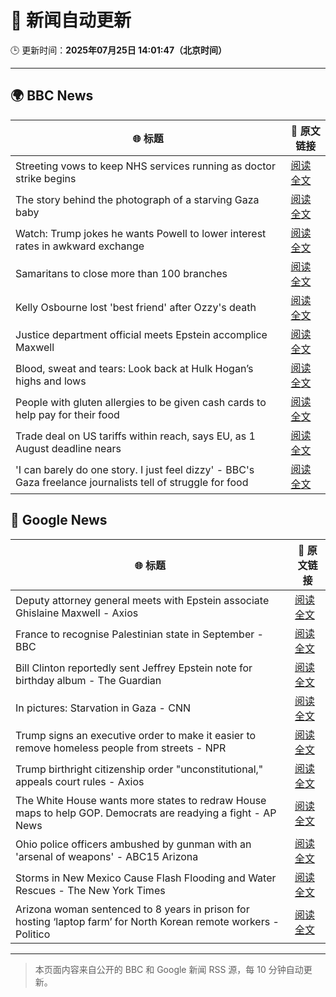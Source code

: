 # 🧠 新闻自动更新

🕒 更新时间：**2025年07月25日 14:01:47（北京时间）**

---

## 🌍 BBC News

| 🌐 标题 | 🔗 原文链接 |
|--------|-------------|
| Streeting vows to keep NHS services running as doctor strike begins | [阅读全文](https://www.bbc.com/news/articles/c0epel8gd49o) |
| The story behind the photograph of a starving Gaza baby | [阅读全文](https://www.bbc.com/news/videos/czryry57x4do) |
| Watch: Trump jokes he wants Powell to lower interest rates in awkward exchange | [阅读全文](https://www.bbc.com/news/videos/crl0l0xxrxeo) |
| Samaritans to close more than 100 branches | [阅读全文](https://www.bbc.com/news/articles/cm2l23ylv46o) |
| Kelly Osbourne lost 'best friend' after Ozzy's death | [阅读全文](https://www.bbc.com/news/articles/cy7n7e6g6x1o) |
| Justice department official meets Epstein accomplice Maxwell | [阅读全文](https://www.bbc.com/news/articles/cjd2de8zz5go) |
| Blood, sweat and tears: Look back at Hulk Hogan’s highs and lows | [阅读全文](https://www.bbc.com/news/articles/c80p0ynk754o) |
| People with gluten allergies to be given cash cards to help pay for their food | [阅读全文](https://www.bbc.com/news/articles/c0l4d3g4p2do) |
| Trade deal on US tariffs within reach, says EU, as 1 August deadline nears | [阅读全文](https://www.bbc.com/news/articles/c0565zdjq6vo) |
| 'I can barely do one story. I just feel dizzy' - BBC's Gaza freelance journalists tell of struggle for food | [阅读全文](https://www.bbc.com/news/articles/crmvmj8kkjno) |

## 📰 Google News

| 🌐 标题 | 🔗 原文链接 |
|--------|-------------|
| Deputy attorney general meets with Epstein associate Ghislaine Maxwell - Axios | [阅读全文](https://news.google.com/rss/articles/CBMiakFVX3lxTE5WQjU1TzEyZ2I4MzliYlNmYm9wYjRmb3lodTlfbG51eXExa0VfdmNsblJSbzZfRWpHNWdPdUJiNmFpUU9QaE84TEZpUGljSlZfUzZ4X2Y0OWhrNzh2RF9zNDBHSVpyN3l4UXc?oc=5) |
| France to recognise Palestinian state in September - BBC | [阅读全文](https://news.google.com/rss/articles/CBMiWkFVX3lxTE9YZFlMRU0ycEhNYkpmdG8xYmtGcU4wN1ZFRXJ0ZnlJWkVQWFZhc3lNUTA4WkRQbWtiaXhaVldPM0Ffb1NJZ2E2blk5ZndFdFk4ZWx2RmNua1Q3UdIBX0FVX3lxTE9PZXBGeDRJdkxDM3p1WTB3OWxKZE1KWWFzaHhqTGdIbWluODRaRUtQaWIyZlQ1S2ZkTVU4NTd5enotSEN0LVRJRzB4Nm84ejVMNmVKWXlSaTBPWFVNanNN?oc=5) |
| Bill Clinton reportedly sent Jeffrey Epstein note for birthday album - The Guardian | [阅读全文](https://news.google.com/rss/articles/CBMipgFBVV95cUxOdGJWUFNjNHdfRmlEQl9kTXgxOXlfMGR4RFR2UTdvTkhZczliTXp0M1RGdlFNOVY3MEQ3WkI0Z3JMVVNaN28wd2lqQlVaX0hjVnZCZjZ3SXE4UDJYcWd3OVFqbzZtTklHQjljZGpxVmc2QnVhdFhjaW5fQU16ZVYwRzUtZllGdHdIZG1nOEpyWTRNaTNCN1E4N0hzZm13MUlHTlpiUjlR?oc=5) |
| In pictures: Starvation in Gaza - CNN | [阅读全文](https://news.google.com/rss/articles/CBMikAFBVV95cUxOMEdZdk0wOEdHV1pjWkY0VTg4T1EyS250d1Y5UWdna2hSLUdod3Q4YlM2X3NNZFpHSXh1RzVRTHdvTzR2S3VfZ0M5UGllNDNTZFhRQXJlRUQtUHVsanc3Q3JPakhSYXlmb0RtSEdydkFDYTZmZXhxMVRxcEFKTk1KVkY2SWJnZVhQX29NYmhOOHU?oc=5) |
| Trump signs an executive order to make it easier to remove homeless people from streets - NPR | [阅读全文](https://news.google.com/rss/articles/CBMipwFBVV95cUxQWVAxUXpralhfdlRac0Q1R1dVX3dzTjgzbjJRLTJabkhwZk1FeHpMeWJoaE9uZGpGVndLVGQ3Nk5pdUNPTmYwUFo1a0FLQmU5UTFQbmNnblB2UzBzVGdJRmxEMGJscWZzV051aHRRMUJ6QW0zLU1zckVpYWFETTNiVDBoQ2I0VEk5b3VqSGhXX3lBNXF4eW9xNEN4N1ViVTN4ZHB3Nml6OA?oc=5) |
| Trump birthright citizenship order "unconstitutional," appeals court rules - Axios | [阅读全文](https://news.google.com/rss/articles/CBMilAFBVV95cUxOWVI5VGJxVmZuc1JlTmJUdFdpa2VnRzdwdmp5ZGVQc0luUnZNSlR3dVRkQmJmOFVkckQ3OVA3TDlybkZXMDdIb0VCYk9Rc001OFBrRFFYVlBGUG1DNUJ5SHhOVDNNelpsRnRUOUxvV3NfN2pPWUVzbVY5RXExNzUwZ2ZIS2p6andOeVdlVGlHdlpneGNx?oc=5) |
| The White House wants more states to redraw House maps to help GOP. Democrats are readying a fight - AP News | [阅读全文](https://news.google.com/rss/articles/CBMivAFBVV95cUxNREZSeFZyV24xTGRnaUxwUWRic1BKVk91bTFLYUxjSk41Qk1pQ2IwUlV6cXpYZWowdzY1d3U3VloyaTFCSXFpbE52ckFXVXpSeUphM2NKdGdpcWt5TnFIVWYxeExNclc3RG53eDZ4ZFZjOXNlV3lEcnRtSjlKOWJfMUk0bVp3YUlRQW02RFNGM19pb0U0WW1peUc2TTIzTUJzdl81WFlMNURIZWlXTjlnclpDS2ZSUUZXTkRiWg?oc=5) |
| Ohio police officers ambushed by gunman with an 'arsenal of weapons' - ABC15 Arizona | [阅读全文](https://news.google.com/rss/articles/CBMipAFBVV95cUxNcGVYOEVHbE5VdWx1SVkzNUt0aU1HV2Q4RUkwU3pLWGNIbTNqTDV6b0dkN0xTQlZ4aGxReHkxZms3empnYmNycTJkTjBONzhlUHRqLXdVakdyQWtzNEE3ZGF5NHQyWUN5Y01fYUlNclhJYmgtU3k1cWRZVmRtQnIteHZleXMzanF0d1ZBSlpfalJ1SkJMUW1xOUJBdFJoRU9BX2VlTQ?oc=5) |
| Storms in New Mexico Cause Flash Flooding and Water Rescues - The New York Times | [阅读全文](https://news.google.com/rss/articles/CBMiekFVX3lxTE5JaHFqRmxOYy0zc0FSaGdQY2g2N0NJN3ZydnZ6SWFGMi0tSHo0T2ROc0I2TXFzWUtOV2xnMUlRaEFaMFlpTEVBVHBLTkFBeDNHbHNVUUxMYjVvQXlNUk1mRFR4MUY0Q25sMDFfTS1Yc0J4RnozUUZpOU5n?oc=5) |
| Arizona woman sentenced to 8 years in prison for hosting ‘laptop farm’ for North Korean remote workers - Politico | [阅读全文](https://news.google.com/rss/articles/CBMioAFBVV95cUxQcHItcThocFhLaHdKUVZSYkg5TmZmbFZCM3o3RXgxbHJZbzhCa2tEbVE4b0ljN0pVTHJKRUJyc3pjWWVhb29JSUQ0ZmxNNGdNaDk2TElVSVBCYmhhRjNtR19DZGJFeTdxTjF4cXJzX1U3TGJETnA2NzJlWUdiNHJtR0o3aVp0a2M2Q1BWZmpiSUFxQkhtekRaWk1kM0RhVDF1?oc=5) |

---
> 本页面内容来自公开的 BBC 和 Google 新闻 RSS 源，每 10 分钟自动更新。